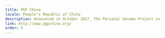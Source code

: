 ```yaml
---
title: PGP China
locale: People's Republic of China
description: Announced in October 2017, The Personal Genome Project in China (PGP China) is led by Professor Li Jin at Fudan University, Shanghai. PGP China is now collecting contact information from interested participants and potential collaborators.
link: http://www.pgpchina.org/
order: 5
---
```

